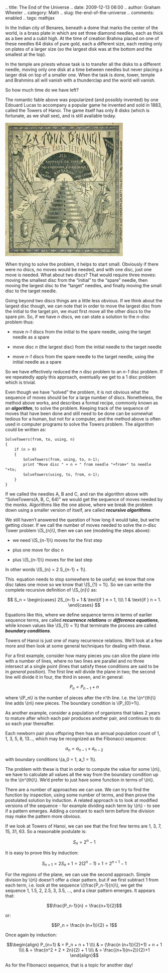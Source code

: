.. title: The End of the Universe
.. date: 2009-12-13 06:00
.. author: Graham Wheeler
.. category: Math
.. slug: the-end-of-the-universe
.. comments: enabled
.. tags: mathjax

In the Indian city of Benares, beneath a dome that marks the center of
the world, is a brass plate in which are set three diamond needles, each
as thick as a bee and a cubit high. At the time of creation Brahma
placed on one of these needles 64 disks of pure gold, each a different
size, each resting only on plates of a larger size (so the largest disk
was at the bottom and the smallest at the top).

In the temple are priests whose task is to transfer all the disks to a
different needle, moving only one disk at a time between needles but
never placing a larger disk on top of a smaller one. When the task is
done, tower, temple and Brahmins all will vanish with a thunderclap and
the world will vanish.

So how much time do we have left?
<!-- TEASER_END -->

The romantic fable above was popularized (and possibly invented) by one
Edouard Lucas to accompany a popular game he invented and sold in 1883,
called the Towers of Hanoi. The game itself has only 8 disks (which is
fortunate, as we shall see), and is still available today.

![An original Edouard Lucas puzzle. Photo courtesy of the Puzzle Museum.  (C)2009 Hordern-Dalgety Collection <http://puzzlemuseum.org>)](/images/200703_hanoi_1st_lab_375.jpg)

When trying to solve the problem, it helps to start small. Obviously if
there were no discs, no moves would be needed, and with one disc, just
one move is needed. What about two discs? That would require three
moves: moving the smallest disc from the “initial” to the “spare”
needle, then moving the largest disc to the “target” needles, and
finally moving the small disc to the target needle.

Going beyond two discs things are a little less obvious. If we think
about the largest disc though, we can note that in order to move the
largest disc from the initial to the target pin, we must first move all
the other discs to the spare pin. So, if we have *n* discs, we can state
a solution to the *n*-disc problem thus:

- move *n-1* discs from the initial to the spare needle, using the
target needle as a spare

- move disc *n* (the largest disc) from the initial needle to the target
needle

- move *n-1* discs from the spare needle to the target needle, using the
initial needle as a spare

So we have effectively reduced the n disc problem to an *n-1* disc
problem. If we repeatedly apply this approach, eventually we get to a 1
disc problem which is trivial.

Even though we have “solved” the problem, it is not obvious what the
sequence of moves should be for a large number of discs. Nonetheless,
the method above works, and describes a formal recipe, commonly known as
an ***algorithm***, to solve the problem. Keeping track of the sequence
of moves that have been done and still need to be done can be somewhat
tedious for a human, but not for a computer, and the method above is
often used in computer programs to solve the Towers problem. The
algorithm could be written as:

    SolveTowers(from, to, using, n)
    {
    	if (n > 0)
        {
            SolveTowers(from, using, to, n-1);
            print "Move disc " + n + " from needle "+from+" to needle "+to;
            SolveTowers(using, to, from, n-1);
        }
    }

If we called the needles A, B and C, and ran the algorithm above with
“SolveTowers(A, B, C, 64)” we would get the sequence of moves needed by
the monks. Algorithms like the one above, where we break the problem
down using a smaller version of itself, are called ***recursive
algorithms***.

We still haven’t answered the question of how long it would take, but
we’re getting closer. If we call the number of moves needed to solve the
*n*-disc Tower problem \\(S_{n}\\), then we can see (modeling the
steps above):

- we need \\(S_{n-1}\\) moves for the first step

- plus one move for disc n

- plus \\(S_{n-1}\\) moves for the last step

In other words \\(S_{n} = 2 S_{n-1} + 1\\).

This  equation needs to stop somewhere to be useful; we know that one
disc takes one move so we know that \\(S_{1} = 1\\). So we can write
the complete recursive definition of \\(S_{n}\\) as:

$$ S_n = \begin{cases} 
2S_{n-1} + 1 & \text{if } n > 1, \\\\
1 & \text{if } n = 1. 
\end{cases} $$

Equations like this, where we define sequence terms in terms of earlier
sequence terms, are called ***recurrence** **relations*** or
***difference equations***, while known values like \\(S_{1} = 1\\)
that terminate the process are called ***boundary conditions***.

Towers of Hanoi is just one of many recurrence relations. We’ll look at
a few more and then look at some general techniques for dealing with
these.

For a first example, consider how many pieces you can slice the plane
into with a number of lines, where no two lines are parallel and no
three intersect at a single point (lines that satisfy these conditions
are said to be in *general position*). The first line will divide the
plane in two; the second line will divide it in four, the third in
seven, and in general:

$$P_n = P_{n-1} + n$$

where \\(P_n\\) is the number of pieces after the n’th line. I.e.
the \\(n^{th}\\) line adds \\(n\\) new pieces. The boundary
condition is \\(P_{0}=1\\).

As another example, consider a population of organisms that takes 2
years to mature after which each pair produces another pair, and
continues to do so each year thereafter.

Each newborn pair plus offspring then has an annual population count of
1, 1, 3, 5, 8, 13…, which may be recognized as the Fibonacci sequence:

$$a_n = a_{n-1} + a_{n-2}$$

with boundary conditions \\(a_0 = 1, a_1 = 1\\).

The problem with these is that in order to compute the value for
some \\(n\\), we have to calculate all values all the way from the
boundary condition up to the \\(n^{th}\\). We’d prefer to just have
some function in terms of \\(n\\).

There are a number of approaches we can use. We can try to find the
function by inspection, using some number of terms, and then prove the
postulated solution by induction. A related approach is to look at
modified versions of the sequence - for example dividing each term
by \\(n\\) - to see if a pattern emerges. Adding a constant to each
term before the division may make the pattern more obvious.

If we look at Towers of Hanoi, we can see that the first few terms are
1, 3, 7, 15, 31, 63. So a reasonable postulate is:

$$S_n = 2^n - 1$$

It is easy to prove this by induction:

$$S_{n+1} = 2 S_n + 1 = 2 (2^n - 1) + 1 = 2^{n+1} - 1$$

For the regions of the plane, we can use the second approach. Simple
division by \\(n\\) doesn’t offer a clear pattern, but if we first
subtract 1 from each term, i.e. look at the sequence
\\(\frac{P_n-1}{n}\\), we get the sequence 1, 1.5, 2, 2.5, 3, 3.5, …, and
a clear pattern emerges. It appears that:

$$\frac{P_n-1}{n} = \frac{n+1}{2}$$

or:

$$P_n = \frac{n (n+1)}{2} + 1$$

Once again by induction:

$$\begin{align}
P_{n+1} & = P_n + n + 1 \\\\
        & = (\frac{n (n+1)}{2}+1) + n + 1 \\\\
        & = \frac{n^2 + 2 + 2n}{2} + 1 \\\\
        & = \frac{(n+1)(n+2)}{2}+1
\end{align}$$

As for the Fibonacci sequence, that is a topic for another day!
